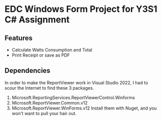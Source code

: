 # EDC Windows Form Project for Y3S1 C# Assignment
## Features 
   - Calculate Watts Consumption and Total
   - Print Receipt or save as PDF
## Dependencies 
In order to make the ReportViewer work in Visual Studio 2022, I had to scour the Internet to find these 3 packages.  
   1. Microsoft.ReportingServices.ReportViewerControl.Winforms
   2. Microsoft.ReportViewer.Common.v12
   3. Microsoft.ReportViewer.WinForms.v12
Install them with Nuget, and you won't want to pull your hair out.  
